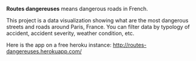 **Routes dangereuses** means dangerous roads in French.

This project is a data visualization showing what are the most dangerous streets and roads around Paris, France. You can filter data by typology of accident, accident severity, weather condition, etc.

Here is the app on a free heroku instance: http://routes-dangereuses.herokuapp.com/
